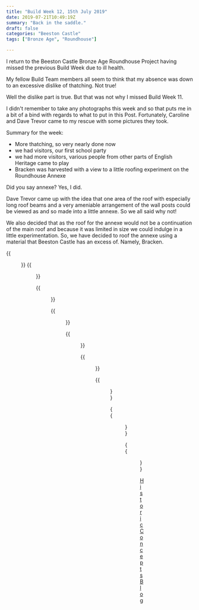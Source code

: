 ```yaml
---
title: "Build Week 12, 15th July 2019"
date: 2019-07-21T10:49:19Z
summary: "Back in the saddle."
draft: false
categories: "Beeston Castle"
tags: ["Bronze Age", "Roundhouse"]

---
```

I return to the Beeston Castle Bronze Age Roundhouse Project having 
missed the previous Build Week due to ill health.

My fellow Build Team members all seem to think that my absence was down to an excessive
dislike of thatching. Not true!

Well the dislike part is true. But that was not why I missed Build Week 11.

I didn't remember to take any photographs this week and so that puts me in a bit of a 
bind with regards to what to put in this Post. Fortunately, Caroline and Dave Trevor 
came to my rescue with some pictures they took.

Summary for the week:

* More thatching, so very nearly done now
* we had visitors, our first school party
* we had more visitors, various people from other parts of English Heritage came to play
* Bracken was harvested with a view to a little roofing experiment on the Roundhouse Annexe

Did you say annexe? Yes, I did.

Dave Trevor came up with the idea that one area of the roof with especially long roof beams and a very ameniable
arrangement of the wall posts could be viewed as and so made into a little annexe. So we all said why not!

We also decided that as the roof for the annexe would not be a continuation of the main roof and 
because it was limited in size we could indulge in a little experimentation. So, we have decided to roof the 
annexe using a material that Beeston Castle has an excess of. Namely, Bracken.

{{<figure src="../harvesting-bracken.jpg" caption="There's plenty of bracken to harvest in the Beeston Castle Woodland Park.">}}
{{<figure src="../bracken-harvest.jpg" caption="Some of the bracken harvest for use on the annexe roof.">}}

{{<figure src="../first-visitors.jpg" caption="The Roundhouse is intended to be a useful and fun educational resource for the local community and schools. We were able to welcome our first school party this week.">}}

{{<figure src="../work-on-the-roof-continues.jpg" caption="The work on the roof with the thatching continues.">}}

{{<figure src="../gordon-in-a-tight-spot.jpg" caption="As Gordon is demonstrating, this thatching work is not all glamour.">}}

{{<figure src="../getting-higher.jpg" caption="The climb up to the areas of the roof actively being worked on is getting higher and higher.">}}

{{<figure src="../nearly-there.jpg" caption="The end is in sight now.">}}

{{<figure src="../in-need-of-a-tidy.jpg" caption="Although, there is still tidying and dressing work to do.">}}

{{<figure src="../view-of-the-roof-week-12.jpg" caption="At the end of Week 12, we have a very attractive thatched Roundhouse.">}}

[Historic Concepts Blog](https://historicconcepts.co.uk/2019/08/20/beeston-bronze-age-structure-construction-week-11/)